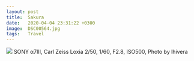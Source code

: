 ```yaml
---
layout: post
title:  Sakura 
date:   2020-04-04 23:31:22 +0300
image:  DSC00564.jpg
tags:   Travel
---
```


![]({{site.baseurl}}/img/DSC00564.jpg)
SONY α7Ⅲ, Carl Zeiss Loxia 2/50, 1/60, F2.8, ISO500, Photo by lhivera
